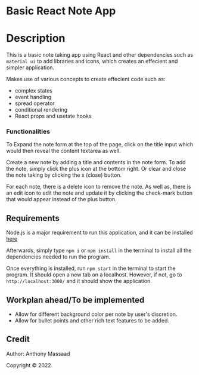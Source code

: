 # Basic React Note App

# Description
This is a basic note taking app using React and other dependencies such as ```material ui``` to add libraries and icons, which creates an effecient and simpler application.

Makes use of various concepts to create effecient code such as: 
- complex states
- event handling
- spread operator
- conditional rendering
- React props and usetate hooks 

### Functionalities
To Expand the note form at the top of the page, click on the title input which would then reveal the content textarea as well. 

Create a new note by adding a title and contents in the note form. To add the note, simply click the plus icon at the bottom right. Or clear and close the note taking by clicking the x (close) button. 

For each note, there is a delete icon to remove the note. As well as, there is an edit icon to edit the note and update it by clicking the check-mark button that would appear instead of the plus button.

## Requirements
Node.js is a major requirement to run this application, and it can be installed [here](https://nodejs.org/en/download/)

Afterwards, simply type ```npm i``` or ```npm install``` in the terminal to install all the dependencies needed to run the program.

Once everything is installed, run ```npm start``` in the terminal to start the program. It should open a new tab on a localhost. However, if not, go to ```http://localhost:3000/``` and it should show the application.

## Workplan ahead/To be implemented
- Allow for different background color per note by user's discretion.
- Allow for bullet points and other rich text features to be added.

## Credit
Author: Anthony Massaad

Copyright © 2022.
